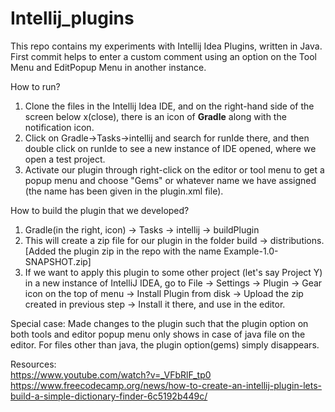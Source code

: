 # Intellij_plugins

This repo contains my experiments with Intellij Idea Plugins, written in Java. <br>
First commit helps to enter a custom comment using an option on the Tool Menu and EditPopup Menu in another instance.


How to run?
1. Clone the files in the Intellij Idea IDE, and on the right-hand side of the screen below x(close), there is an icon of **Gradle** along with the notification icon.
2. Click on Gradle->Tasks->intellij and search for runIde there, and then double click on runIde to see a new instance of IDE opened, where we open a test project.
3. Activate our plugin through right-click on the editor or tool menu to get a popup menu and choose "Gems" or whatever name we have assigned (the name has been given in the plugin.xml file).


How to build the plugin that we developed?
1. Gradle(in the right, icon) -> Tasks -> intellij -> buildPlugin
2. This will create a zip file for our plugin in the folder build -> distributions. [Added the plugin zip in the repo with the name Example-1.0-SNAPSHOT.zip]
3. If we want to apply this plugin to some other project (let's say Project Y) in a new instance of IntelliJ IDEA,
    go to File -> Settings -> Plugin -> Gear icon on the top of menu -> Install Plugin from disk -> Upload the zip created in previous step -> Install it there, and use       in the editor.

Special case:
Made changes to the plugin such that the plugin option on both tools and editor popup menu only shows in case of java file on the editor. For files other than java, the plugin option(gems) simply disappears.

Resources:<br>
https://www.youtube.com/watch?v=_VFbRlF_tp0 <br>
https://www.freecodecamp.org/news/how-to-create-an-intellij-plugin-lets-build-a-simple-dictionary-finder-6c5192b449c/<br>

